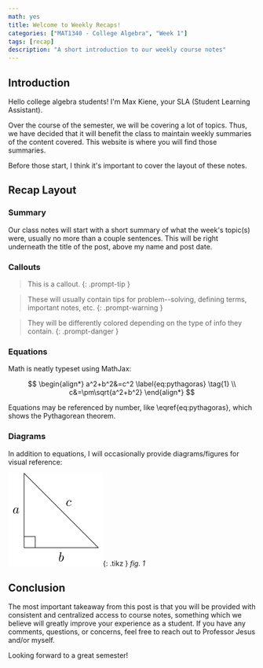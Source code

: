```yaml
---
math: yes
title: Welcome to Weekly Recaps!
categories: ["MAT1340 - College Algebra", "Week 1"]
tags: [recap]
description: "A short introduction to our weekly course notes"
---
```


## Introduction 

Hello college algebra students! I'm Max Kiene, your SLA (Student Learning Assistant).

Over the course of the semester, we will be covering a lot of topics. Thus, we have decided that it will benefit the class to maintain weekly summaries of the content covered. This website is where you will find those summaries.

Before those start, I think it's important to cover the layout of these notes.

## Recap Layout

### Summary
Our class notes will start with a short summary of what the week's topic(s) were, usually no more than a couple sentences. This will be right underneath the title of the post, above my name and post date.

### Callouts

> This is a callout.
{: .prompt-tip }

> These will usually contain tips for problem--solving, defining terms, important notes, etc.
{: .prompt-warning }

> They will be differently colored depending on the type of info they contain.
{: .prompt-danger }

### Equations

Math is neatly typeset using MathJax:

$$
\begin{align*}
a^2+b^2&=c^2 \label{eq:pythagoras} \tag{1} \\
c&=\pm\sqrt{a^2+b^2}
\end{align*}
$$

Equations may be referenced by number, like \eqref{eq:pythagoras}, which shows the Pythagorean theorem.

### Diagrams
In addition to equations, I will occasionally provide diagrams/figures for visual reference:

<!-- ![](/assets/images/gustavo/light.svg){: .light } -->
<!-- ![](/assets/images/gustavo/light.svg){: style="filter: invert(70%);" .dark } -->
![](/assets/img/gustavo/figures/gw1/fig1.svg){: .tikz }
*fig. 1*

<!-- <details class="solution-toggle"> -->
<!-- <summary></summary> -->
<!-- <div> -->
<!--         <p> -->
<!--             This is the solution. -->
<!--         </p> -->
<!-- </div> -->
<!-- </details> -->

## Conclusion

The most important takeaway from this post is that you will be provided with consistent and centralized access to course notes, something which we believe will greatly improve your experience as a student. If you have any comments, questions, or concerns, feel free to reach out to Professor Jesus and/or myself.

Looking forward to a great semester!
